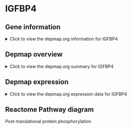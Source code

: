 <h1>IGFBP4</h1>

<h2>Gene information</h2>
<details>
  <summary>Click to view the depmap.org information for IGFBP4</summary>
  <iframe src="https://depmap.org/portal/gene/IGFBP4?tab=about" style="border:none;width:100%;height:800px"></iframe>
</details>

<h2>Depmap overview</h2>
<details>
  <summary>Click to view the depmap.org summary for IGFBP4</summary>
  <iframe src="https://depmap.org/portal/gene/IGFBP4?tab=overview" style="border:none;width:100%;height:800px"></iframe>
</details>

<h2>Depmap expression</h2>
<details>
  <summary>Click to view the depmap.org expression data for IGFBP4</summary>
  <iframe src="https://depmap.org/portal/gene/IGFBP4?tab=characterization" style="border:none;width:100%;height:800px"></iframe>
</details>



<h2>Reactome Pathway diagram</h2>
Post-translational protein phosphorylation
<div id="diagramHolder"></div>

<script>
    //Creating the Reactome Diagram widget
    //Take into account a proxy needs to be set up in your server side pointing to www.reactome.org
    function onReactomeDiagramReady(){  //This function is automatically called when the widget code is ready to be used
        var diagram = Reactome.Diagram.create({
            "placeHolder" : "diagramHolder",
            "width" : 900,
            "height" : 500
        });

        //Initialising it to the "Hemostasis" pathway
        diagram.loadDiagram("R-HSA-8957275");

        //Adding different listeners

        diagram.onDiagramLoaded(function (loaded) {
            console.info("Loaded ", loaded);
            diagram.flagItems("BAD");
	    diagram.flagItems("Q92934");
            if (loaded == "R-HSA-8957275") diagram.selectItem("R-HSA-8957275");
        });

     }
</script>



